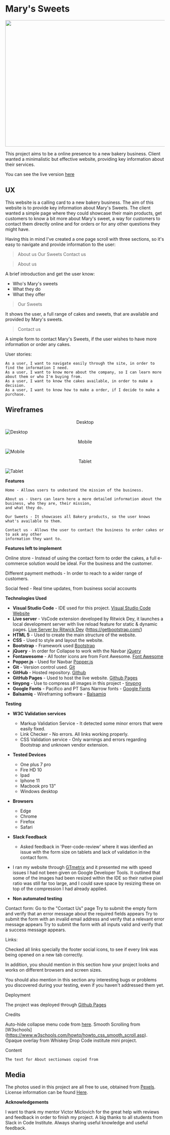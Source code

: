# Mary's Sweets

<img width="1000" height="400" src="https://github.com/Brainvibe/Milestone1/blob/master/assets/images/page_preview.png">

This project aims to be a online presence to a new bakery business. Client wanted a minimalistic but effective website, providing key information about their services.

You can see the live version [here](https://brainvibe.github.io/Milestone1/)

## UX


This website is a calling card to a new bakery business. The aim of this website is to provide key information about Mary's Sweets.
The client wanted a simple page where they could showcase their main products, get customers to know a bit more about Mary's sweet, a way for customers to contact them directly online and for orders or for any other questions they might have. 

Having this in mind I've created a one page scroll with three sections, so it's easy to navigate and provide information to the user: 

>About us
>Our Sweets
>Contact us

>About us 

A brief introduction and get the user know:
- Who's Mary's sweets
- What they do
- What they offer 

>Our Sweets

It shows the user, a full range of cakes and sweets, that are available and provided by Mary's sweets. 

> Contact us

A simple form to contact Mary's Sweets, if the user wishes to have more information or order any cakes. 




User stories:

    As a user, I want to navigate easily through the site, in order to find the information I need. 
    As a user, I want to know more about the company, so I can learn more about them or who I'm buying from. 
    As a user, I want to know the cakes available, in order to make a decision. 
    As a user, I want to know how to make a order, if I decide to make a purchase. 


## Wireframes
<p align="center">
Desktop
</p>

![Desktop](https://github.com/Brainvibe/Milestone1/blob/master/wireframes/Desktop.png)

<p align="center">
Mobile
</p>


![Mobile](https://github.com/Brainvibe/Milestone1/blob/master/wireframes/Mobile.png)

<p align="center">
Tablet
</p>


![Tablet](https://github.com/Brainvibe/Milestone1/blob/master/wireframes/Tablet.png)


**Features**


    Home - Allows users to undestand the mission of the business.
    
    About us - Users can learn here a more detailed information about the business, who they are, their mission, 
    and what they do. 

    Our Sweets - It showcases all Bakery products, so the user knows what's available to them. 

    Contact us - Allows the user to contact the business to order cakes or to ask any other 
    information they want to. 




**Features left to implement**

Online store - Instead of using the contact form to order the cakes, a full e-commerce 
    solution would be ideal. For the business and the customer. 
    
Different payment methods - In order to reach to a wider range of customers. 
    
Social feed - Real time updates, from business social accounts 
    
    


**Technologies Used**

+ **Visual Studio Code** - IDE used for this project. [Visual Studio Code Website](https://code.visualstudio.com/)
+ **Live server** - VsCode extension developed by Ritwick Dey, it launches a local development server with live reload feature for static & dynamic pages. [Live Server by Ritwick Dey](https://marketplace.visualstudio.com/items?itemName=ritwickdey.LiveServer)
(https://getbootstrap.com/)
+ **HTML 5** - Used to create the main structure of the website.
+ **CSS** - Used to style and layout the website.
+ **Bootstrap** - Framework used [Bootstrap](https://getbootstrap.com/)
+ **jQuery** - In order for Collapse to work with the Navbar [jQuery](https://jquery.com/)
+ **Fontawesome** - All footer icons are from Font Awesome. [Font Awesome](https://fontawesome.com/)
+ **Popper.js** - Used for Navbar [Popper.js](https://popper.js.org/)
+ **Git** - Version control used. [Git](https://git-scm.com/)
+ **GitHub** - Hosted repository. [Github](https://github.com/)
+ **GitHub Pages** - Used to host the live website. [Github Pages](https://pages.github.com/)
+ **tinypng** - Use to compress all images in this project - [tinypng](https://tinypng.com/)
+ **Google Fonts** - Pacifico and PT Sans Narrow fonts - [Google Fonts](https://fonts.google.com/)
+ **Balsamiq** - Wireframing software - [Balsamiq](https://balsamiq.com/) 

**Testing**

+ **W3C Validation services**
    - Markup Validation Service - It detected some minor errors that were easily fixed. 
    - Link Checker - No errors. All links working properly.
    - CSS Validation service - Only warnings and errors regarding Bootstrap and unknown vendor extension. 

+ **Tested Devices** 

    - One plus 7 pro
    - Fire HD 10
    - Ipad
    - Iphone 11
    - Macbook pro 13"
    - Windows desktop

+ **Browsers** 

    - Edge 
    - Chrome
    - Firefox
    - Safari

+ **Slack Feedback**

   - Asked feedback in 'Peer-code-review' where it was idenfied an issue with the form size on tablets and lack of validation in the contact form. 



- I ran my website through [GTmetrix](https://gtmetrix.com) and it presented me with speed issues I had not been given on Google Developer Tools. It outlined that some of the images had been resized within the IDE so their native pixel ratio was still far too large, and I could save space by resizing these on top of the compression I had already applied. 
   

+ **Non automated testing**


Contact form:
        Go to the "Contact Us" page
        Try to submit the empty form and verify that an error message about the required fields appears
        Try to submit the form with an invalid email address and verify that a relevant error message appears
        Try to submit the form with all inputs valid and verify that a success message appears.

Links: 

Checked all links specially the footer social icons, to see if every link was being opened on a new tab correctly. 


   
In addition, you should mention in this section how your project looks and works on different browsers and screen sizes.

You should also mention in this section any interesting bugs or problems you discovered during your testing, even if you haven't addressed them yet.


Deployment

The project was deployed through [Github Pages](https://brainvibe.github.io/Milestone1/)


Credits

Auto-hide collapse menu code from [here](https://stackoverflow.com/questions/42401606/how-to-hide-collapsible-bootstrap-4-navbar-on-click).
Smooth Scrolling from [W3schools] (https://www.w3schools.com/howto/howto_css_smooth_scroll.asp).
Opaque overlay from Whiskey Drop Code institute mini project.

Content

    The text for About sectionwas copied from 

## Media

The photos used in this project are all free to use, obtained from [Pexels](https://www.pexels.com/). License information can be found [Here](https://www.pexels.com/photo-license/). 

**Acknowledgements**

 I want to thank my mentor Victor Miclovich for the great help with reviews and feedback in order to finish my project. A big thanks to all students from Slack in Code Institute.
 Always sharing useful knowledge and useful feedback.  